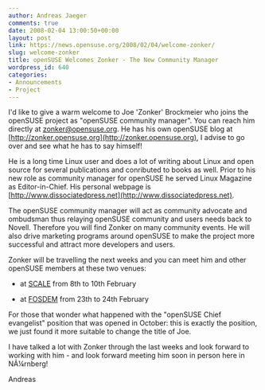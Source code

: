 ```yaml
---
author: Andreas Jaeger
comments: true
date: 2008-02-04 13:00:50+00:00
layout: post
link: https://news.opensuse.org/2008/02/04/welcome-zonker/
slug: welcome-zonker
title: openSUSE Welcomes Zonker - The New Community Manager
wordpress_id: 640
categories:
- Announcements
- Project
---
```


I'd like to give a warm welcome to Joe 'Zonker' Brockmeier who joins the openSUSE project as "openSUSE community manager".  You can reach him directly at zonker@opensuse.org. He has his own openSUSE blog at [http://zonker.opensuse.org](http://zonker.opensuse.org), I advise to go over and see what he has to say himself!

He is a long time Linux user and does a lot of writing about Linux and open source for several publications and conributed to books as well. Prior to his new role as community manager for openSUSE he served Linux Magazine as Editor-in-Chief. His personal webpage is [http://www.dissociatedpress.net](http://www.dissociatedpress.net).

The openSUSE community manager will act as community advocate and ombudsman thus relaying openSUSE community and users needs back to Novell. Therefore you will find Zonker on many community events.  He will also drive marketing programs around openSUSE to make the project more successful and attract more developers and users.

Zonker will be travelling the next weeks and you can meet him and other openSUSE members at these two venues:



	
  * at [SCALE](http://www.socallinuxexpo.org/)  from 8th to 10th February

	
  * at [FOSDEM](http://www.fosdem.org/2008/)  from 23th to 24th February


For those that wonder what happened with the "openSUSE Chief evangelist" position that was opened in October: this is exactly the position, we just found it more suitable to change the title of Joe.

I have talked a lot with Zonker through the last weeks and look forward to working with him - and look forward meeting him soon in person here in NÃ¼rnberg!

Andreas
